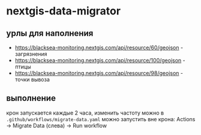 # nextgis-data-migrator

## урлы для наполнения
- https://blacksea-monitoring.nextgis.com/api/resource/60/geojson - загрязнения
- https://blacksea-monitoring.nextgis.com/api/resource/100/geojson - птицы
- https://blacksea-monitoring.nextgis.com/api/resource/98/geojson - точки вывоза

## выполнение 
крон запускается каждые 2 часа, изменить частоту можно в `.github/workflows/migrate-data.yaml`
можно запустить вне крона: Actions -> Migrate Data (слева) -> Run workflow